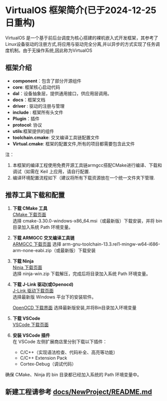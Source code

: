 # VirtualOS 框架简介(已于2024-12-25日重构)

VirtualOS 是一个基于前后台调度为核心搭建的裸机嵌入式开发框架，其参考了Linux设备驱动的注册方式,将应用与驱动完全分离,并以异步的方式实现了任务调度机制。由于无操作系统,因此称为VirtualOS 

## 框架介绍
- **component**：包含了部分开源组件
- **core**: 框架核心启动代码
- **dal**：设备抽象层，提供通用接口，供应用层调用。
- **docs**：框架文档
- **driver** : 驱动的注册与管理
- **include** : 框架所有头文件
- **Plugin**：插件
- **protocol**: 协议
- **utils**:框架提供的组件
- **toolchain.cmake**: 交叉编译工具链配置文件
- **Virtual.cmake**: 框架的配置文件,所有的项目都需要包含此文件

注：
1. 本框架的编译工程使用免费开源工具链armgcc搭配CMake进行编译、下载和调试（如需在 Keil 上应用，请自行配置.
2. 编译环境配置流程如下（建议将所有下载资源放在一个统一文件夹下管理.

## 推荐工具下载和配置

1. **下载 CMake 工具**  
   [CMake 下载页面](https://cmake.org/download/)  
   选择 cmake-3.30.0-windows-x86_64.msi（或最新版）下载安装，并将 bin 目录加入系统 Path 环境变量。

2. **下载 ARMGCC 交叉编译工具链**  
   [ARMGCC 下载页面](https://developer.arm.com/downloads/-/arm-gnu-toolchain-downloads)
   选择 arm-gnu-toolchain-13.3.rel1-mingw-w64-i686-arm-none-eabi.zip（或最新版）下载安装

3. **下载 Ninja**  
   [Ninja 下载页面](https://github.com/ninja-build/ninja/releases/v1.12.1)  
   选择 ninja-win.zip 下载解压，完成后将目录加入系统 Path 环境变量。

4. **下载 J-Link 驱动(或Openocd)**  
   [J-Link 驱动下载页面](https://www.segger.com/downloads/jlink/)  
   选择最新版 Windows 平台下的安装软件。

   [OpenOCD 下载界面](https://gnutoolchains.com/arm-eabi/openocd/)
   选择最新版安装,并将Bin目录加入环境变量

5. **下载 VSCode**  
   [VSCode 下载页面](https://code.visualstudio.com/)  

6. **安装 VSCode 插件**  
   在 VSCode 左侧扩展商店里分别下载以下插件：
   - C/C++（实现语法检查、代码补全、高亮等功能）
   - C/C++ Extension Pack
   - Cortex-Debug（调试代码）

确保 CMake、Ninja 的 bin 目录都已经加入系统的 Path 环境变量中。

## 新建工程请参考 [docs/NewProject/README.md](./docs/new_project/README.md)
